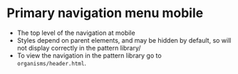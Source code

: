# Primary navigation menu mobile

- The top level of the navigation at mobile
- Styles depend on parent elements, and may be hidden by default, so will not display correctly in the pattern library/
- To view the navigation in the pattern library go to `organisms/header.html`.

